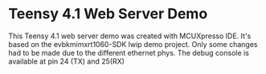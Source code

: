 # Teensy 4.1 Web Server Demo

This Teensy 4.1 web server demo was created with MCUXpresso IDE. It's based on the evbkmimxrt1060-SDK  lwip demo project.
Only some changes had to be made due to the different ethernet phys.
The debug console is available at pin 24 (TX) and 25(RX)


 


